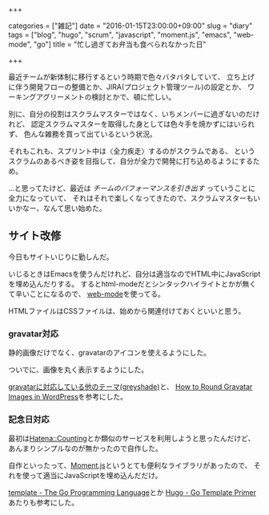 +++

categories = ["雑記"]
date = "2016-01-15T23:00:00+09:00"
slug = "diary"
tags = ["blog", "hugo", "scrum", "javascript", "moment.js", "emacs", "web-mode", "go"]
title = "忙し過ぎてお弁当も食べられなかった日"

+++

最近チームが新体制に移行するという時期で色々バタバタしていて、
立ち上げに伴う開発フローの整備とか、JIRA(プロジェクト管理ツール)の設定とか、
ワーキングアグリーメントの検討とかで、頓に忙しい。

別に、自分の役割はスクラムマスターではなく、いちメンバーに過ぎないのだけれど、
認定スクラムマスターを取得した身としては色々手を焼かずにはいられず、
色んな雑務を買って出ているという状況。

それもこれも、スプリント中は〈全力疾走〉するのがスクラムである、
というスクラムのあるべき姿を目指して、自分が全力で開発に打ち込めるようにするため。

…と思ってたけど、最近は *チームのパフォーマンスを引き出す* っていうことに全力になっていて、
それはそれで楽しくなってきたので、スクラムマスターもいいかなー、なんて思い始めた。

## サイト改修 ##

今日もサイトいじりに勤しんだ。

いじるときはEmacsを使うんだけれど、自分は適当なのでHTML中にJavaScriptを埋め込んだりする。
するとhtml-modeだとシンタックハイライトとかが無くて辛いことになるので、
[web-mode](http://web-mode.org/)を使ってる。

HTMLファイルはCSSファイルは、始めから関連付けておくといいと思う。

### gravatar対応 ###
静的画像だけでなく、gravatarのアイコンを使えるようにした。

ついでに、画像を丸く表示するようにした。

[gravatarに対応している他のテーマ(greyshade)](https://github.com/cxfksword/greyshade/blob/28fb061bb674a2add89724dfbbf167f88f381d40/layouts/partials/header.html)と、
[How to Round Gravatar Images in WordPress](https://tdwp.us/round-gravatar-images-wordpress/)を参考にした。

### 記念日対応 ###

最初は[Hatena::Counting](https://counting.hatelabo.jp/)とか類似のサービスを利用しようと思ったんだけど、
あんまりシンプルなのが無かったので自作した。

自作といったって、[Moment.js](https://momentjs.com/)というとても便利なライブラリがあったので、
それを使って適当にJavaScriptを埋め込んだだけ。

[template - The Go Programming Language](https://golang.org/pkg/text/template/)とか
[Hugo - Go Template Primer](https://gohugo.io/templates/go-templates/)あたりも参考にした。
